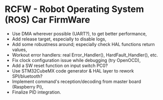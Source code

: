 # RCFW - Robot Operating System (ROS) Car FirmWare

* Use DMA wherever possible (UART?), to get better performance,
* Add release target, especially to disable logs, 
* Add some robustness around; especially check HAL functions return values,
* Workout error handlers: real Error_Handler(), HardFault_Handler(), etc.
* Fix clock configuration issue while debugging (try OpenOCD),
* Add a SW reset function on input switch PC0?
* Use STM32CubeMX code generator & HAL layer to rework SPI/bluetooth?
* Implement command's reception/decoding from master board (Raspberry Pi),
* Finalize PID integration.